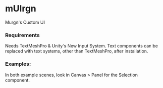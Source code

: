 # mUIrgn
 Murgn's Custom UI

### Requirements
Needs TextMeshPro & Unity's New Input System.
Text components can be replaced with text systems, other than TextMeshPro, after installation.

### Examples:  
In both example scenes, look in Canvas > Panel for the Selection component.
